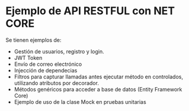 # Ejemplo de API RESTFUL con NET CORE

Se tienen ejemplos de:
- Gestión de usuarios, registro y login.
- JWT Token
- Envío de correo electrónico
- Injección de dependecias
- Filtros para capturar llamadas antes ejecutar método en controlados, utilizando atributos por decorador.
- Métodos genéricos para acceder a base de datos (Entity Framework Core)
- Ejemplo de uso de la clase Mock en pruebas unitarias
